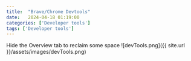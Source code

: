 ```yaml
---
title:  "Brave/Chrome Devtools"
date:   2024-04-18 01:19:00
categories: ['Developer tools']
tags: ['Developer tools']
---
```


Hide the Overview tab to reclaim some space
![devTools.png]({{ site.url }}/assets/images/devTools.png)